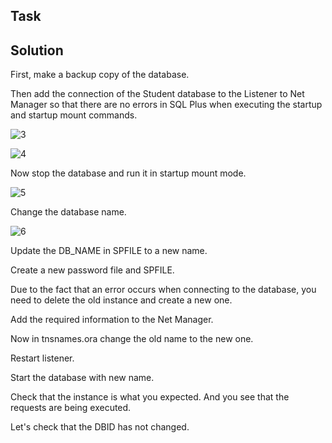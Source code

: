 ## Task

## Solution
First, make a backup copy of the database.

Then add the connection of the Student database to the Listener to Net Manager so that there are no errors in SQL Plus when executing the startup and startup mount commands.

![3](https://user-images.githubusercontent.com/61746700/159163532-ff3b4fc3-0258-4c32-85df-82e181dce9bd.png)

![4](https://user-images.githubusercontent.com/61746700/159163538-8846ceb5-c042-4845-b992-34843cbdd96b.png)

Now stop the database and run it in startup mount mode.

![5](https://user-images.githubusercontent.com/61746700/159163575-f9996848-4653-4069-9af1-c71c898baf8d.png)

Change the database name.

![6](https://user-images.githubusercontent.com/61746700/159163595-523a9071-f384-4688-bdc9-c0f5224745d8.png)

Update the DB_NAME in SPFILE to a new name.

Create a new password file and SPFILE.


Due to the fact that an error occurs when connecting to the database, you need to delete the old instance and create a new one.

Add the required information to the Net Manager.

Now in tnsnames.ora change the old name to the new one.

Restart listener.

Start the database with new name.

Check that the instance is what you expected. And you see that the requests are being executed.

Let's check that the DBID has not changed.
